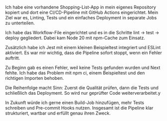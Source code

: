 Ich habe eine vorhandene Shopping-List-App in mein eigenes Repository kopiert und dort eine CI/CD-Pipeline mit GitHub Actions eingerichtet. Mein Ziel war es, Linting, Tests und ein einfaches Deployment in separate Jobs zu unterteilen.

Ich habe das Workflow-File eingerichtet und es in die Schritte lint → test → deploy gegliedert. Dabei kam Node 20 mit npm-Cache zum Einsatz.

Zusätzlich habe ich Jest mit einem kleinen Beispieltest integriert und ESLint aktiviert. Es war mir wichtig, dass die Pipeline sofort stoppt, wenn ein Fehler auftritt.

Zu Beginn gab es einen Fehler, weil keine Tests gefunden wurden und Next fehlte. Ich habe das Problem mit npm ci, einem Beispieltest und den richtigen Importen behoben.

Die Reihenfolge macht Sinn: Zuerst die Qualität prüfen, dann die Tests und schließlich das Deployment. So wird nur geprüfter Code weiterverarbeitet.y

In Zukunft würde ich gerne einen Build-Job hinzufügen, mehr Tests schreiben und Pre-commit Hooks nutzen. Insgesamt ist die Pipeline klar strukturiert, wartbar und erfüllt genau ihren Zweck.
